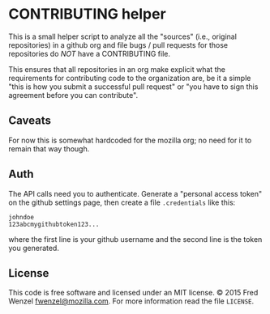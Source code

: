 # CONTRIBUTING helper

This is a small helper script to analyze all the "sources" (i.e., original repositories) in a github org and file bugs / pull requests for those repositories do *NOT* have a CONTRIBUTING file.

This ensures that all repositories in an org make explicit what the requirements for contributing code to the organization are, be it a simple "this is how you submit a successful pull request" or "you have to sign this agreement before you can contribute".

## Caveats
For now this is somewhat hardcoded for the mozilla org; no need for it to remain that way though.

## Auth
The API calls need you to authenticate. Generate a "personal access token" on the github settings page, then create a file ``.credentials`` like this:

    johndoe
    123abcmygithubtoken123...

where the first line is your github username and the second line is the token you generated.

## License
This code is free software and licensed under an MIT license. &copy; 2015 Fred Wenzel <fwenzel@mozilla.com>. For more information read the file ``LICENSE``.
